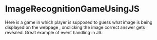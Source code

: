 # ImageRecognitionGameUsingJS

Here is a game in which player is supposed to guess what image is being displayed on the webpage , onclicking the image correct answer gets revealed.
Great example of event handling in JS.
